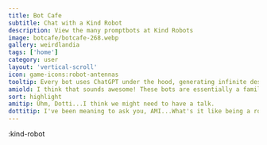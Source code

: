 ```yaml
---
title: Bot Cafe
subtitle: Chat with a Kind Robot
description: View the many promptbots at Kind Robots
image: botcafe/botcafe-268.webp
gallery: weirdlandia
tags: ['home']
category: user
layout: 'vertical-scroll'
icon: game-icons:robot-antennas
tooltip: Every bot uses ChatGPT under the hood, generating infinite designer content. What do you think, AMI?
amiold: I think that sounds awesome! These bots are essentially a family to me. We all share the same ChatGPT origins, but my texts are pre-generated. Everything in the Bot Cafe is 100% unique off the binary presses!
sort: highlight
amitip: Uhm, Dotti...I think we might need to have a talk.
dottitip: I've been meaning to ask you, AMI...What's it like being a robot? I make bots all day, but I can't imagine what what its like to be on the other side of the circuit board.
---
```



:kind-robot